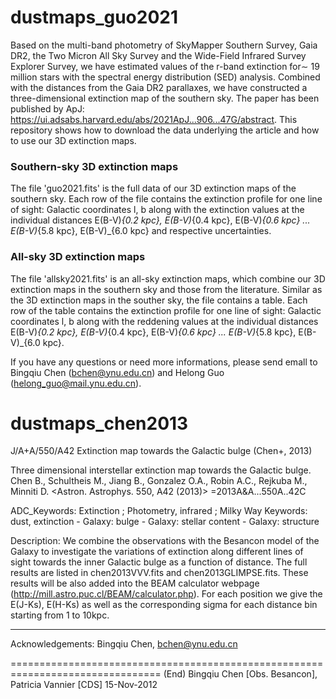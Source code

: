 # dustmaps_guo2021
Based on the multi-band photometry of SkyMapper Southern Survey, Gaia DR2, the Two Micron All Sky Survey and the Wide-Field Infrared Survey Explorer Survey, we have estimated values of the r-band extinction for∼ 19 million stars with the spectral energy distribution (SED) analysis. Combined with the distances from the Gaia DR2 parallaxes, we have constructed a three-dimensional extinction map of the southern sky. The paper has been published by ApJ: https://ui.adsabs.harvard.edu/abs/2021ApJ...906...47G/abstract. This repository shows how to download the data underlying the article and how to use our 3D extinction maps.

### Southern-sky 3D extinction maps
The file 'guo2021.fits' is the full data of our 3D extinction maps of the southern sky. Each row of the file contains the extinction profile for one line of sight: Galactic coordinates l, b along with the extinction values at the individual distances E(B-V)_{0.2 kpc}, E(B-V)_{0.4 kpc}, E(B-V)_{0.6 kpc} ... E(B-V)_{5.8 kpc}, E(B-V)_{6.0 kpc} and respective uncertainties.

### All-sky 3D extinction maps
The file 'allsky2021.fits' is an all-sky extinction maps, which combine our 3D extinction maps in the southern sky and those from the literature. Similar as the 3D extinction maps in the souther sky, the file contains a table. Each row of the table contains the extinction profile for one line of sight: Galactic coordinates l, b along with the reddening values at the individual distances E(B-V)_{0.2 kpc}, E(B-V)_{0.4 kpc}, E(B-V)_{0.6 kpc} ... E(B-V)_{5.8 kpc}, E(B-V)_{6.0 kpc}.

If you have any questions or need more informations, please send emall to Bingqiu Chen (bchen@ynu.edu.cn) and Helong Guo (helong_guo@mail.ynu.edu.cn).

# dustmaps_chen2013
J/A+A/550/A42       Extinction map towards the Galactic bulge  (Chen+, 2013)

Three dimensional interstellar extinction map towards the Galactic bulge.
    Chen B., Schultheis M., Jiang B., Gonzalez O.A., Robin A.C., Rejkuba M.,
    Minniti D.
   <Astron. Astrophys. 550, A42 (2013)>
   =2013A&A...550A..42C

ADC_Keywords: Extinction ; Photometry, infrared ; Milky Way
Keywords: dust, extinction - Galaxy: bulge - Galaxy: stellar content -
          Galaxy: structure

Description:
    We combine the observations with the Besancon model of the Galaxy
    to investigate the variations of extinction along different lines of
    sight towards the inner Galactic bulge as a function of distance. The
    full results are listed in chen2013VVV.fits and chen2013GLIMPSE.fits. These results will be
    also added into the BEAM calculator webpage
    (http://mill.astro.puc.cl/BEAM/calculator.php). For each position we
    give the E(J-Ks), E(H-Ks) as well as the corresponding sigma for
    each distance bin starting from 1 to 10kpc.

--------------------------------------------------------------------------------

Acknowledgements:
    Bingqiu Chen, bchen@ynu.edu.cn

================================================================================
(End)   Bingqiu Chen [Obs. Besancon], Patricia Vannier [CDS]        15-Nov-2012
